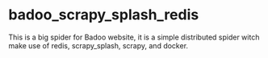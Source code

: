 # badoo_scrapy_splash_redis

This is a big spider for Badoo website, it is a simple distributed spider witch make use of redis, scrapy_splash, scrapy, and docker.
